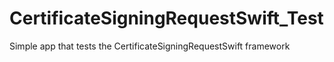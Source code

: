 # CertificateSigningRequestSwift_Test
Simple app that tests the CertificateSigningRequestSwift framework
